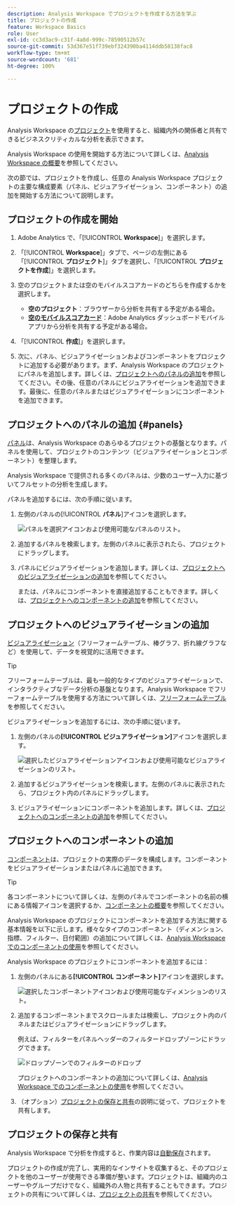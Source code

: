 ```yaml
---
description: Analysis Workspace でプロジェクトを作成する方法を学ぶ
title: プロジェクトの作成
feature: Workspace Basics
role: User
exl-id: cc3d3ac9-c31f-4a8d-999c-78590512b57c
source-git-commit: 53d367e51f739ebf324390ba4114ddb58138fac8
workflow-type: tm+mt
source-wordcount: '681'
ht-degree: 100%

---
```


# プロジェクトの作成

Analysis Workspace の[プロジェクト](/help/analysis-workspace/build-workspace-project/freeform-overview.md)を使用すると、組織内外の関係者と共有できるビジネスクリティカルな分析を表示できます。

Analysis Workspace の使用を開始する方法について詳しくは、[Analysis Workspace の概要](/help/analysis-workspace/home.md)を参照してください。

次の節では、プロジェクトを作成し、任意の Analysis Workspace プロジェクトの主要な構成要素（パネル、ビジュアライゼーション、コンポーネント）の追加を開始する方法について説明します。

## プロジェクトの作成を開始

1. Adobe Analytics で、「[!UICONTROL **Workspace**]」を選択します。

1. 「[!UICONTROL **Workspace**]」タブで、ページの左側にある「[!UICONTROL **プロジェクト**]」タブを選択し、「[!UICONTROL **プロジェクトを作成**]」を選択します。

1. 空のプロジェクトまたは空のモバイルスコアカードのどちらを作成するかを選択します。

   * **空のプロジェクト**：ブラウザーから分析を共有する予定がある場合。
   * [**空のモバイルスコアカード**](/help/mobile-app/curator.md)：Adobe Analytics ダッシュボードモバイルアプリから分析を共有する予定がある場合。

1. 「[!UICONTROL **作成**]」を選択します。

1. 次に、パネル、ビジュアライゼーションおよびコンポーネントをプロジェクトに追加する必要があります。まず、Analysis Workspace のプロジェクトにパネルを追加します。詳しくは、[プロジェクトへのパネルの追加](#add-panels-to-the-project)を参照してください。その後、任意のパネルにビジュアライゼーションを追加できます。最後に、任意のパネルまたはビジュアライゼーションにコンポーネントを追加できます。

## プロジェクトへのパネルの追加 {#panels}

[パネル](/help/analysis-workspace/c-panels/panels.md)は、Analysis Workspace のあらゆるプロジェクトの基盤となります。パネルを使用して、プロジェクトのコンテンツ（ビジュアライゼーションとコンポーネント）を整理します。

Analysis Workspace で提供される多くのパネルは、少数のユーザー入力に基づいてフルセットの分析を生成します。

パネルを追加するには、次の手順に従います。

1. 左側のパネルの&#x200B;[!UICONTROL **パネル**]&#x200B;アイコンを選択します。

   ![パネルを選択アイコンおよび使用可能なパネルのリスト。](assets/build-panels.png)

1. 追加するパネルを検索します。左側のパネルに表示されたら、プロジェクトにドラッグします。

1. パネルにビジュアライゼーションを追加します。詳しくは、[プロジェクトへのビジュアライゼーションの追加](#add-visualizations-to-the-project)を参照してください。

   または、パネルにコンポーネントを直接追加することもできます。詳しくは、[プロジェクトへのコンポーネントの追加](#add-components-to-the-project)を参照してください。

## プロジェクトへのビジュアライゼーションの追加

[ビジュアライゼーション](/help/analysis-workspace/visualizations/freeform-analysis-visualizations.md)（フリーフォームテーブル、棒グラフ、折れ線グラフなど）を使用して、データを視覚的に活用できます。

>[!TIP]
>
>フリーフォームテーブルは、最も一般的なタイプのビジュアライゼーションで、インタラクティブなデータ分析の基盤となります。Analysis Workspace でフリーフォームテーブルを使用する方法について詳しくは、[フリーフォームテーブル](/help/analysis-workspace/visualizations/freeform-table/freeform-table.md)を参照してください。

ビジュアライゼーションを追加するには、次の手順に従います。

1. 左側のパネルの&#x200B;**[!UICONTROL ビジュアライゼーション]**&#x200B;アイコンを選択します。

   ![選択したビジュアライゼーションアイコンおよび使用可能なビジュアライゼーションのリスト。](assets/build-visualizations.png)

1. 追加するビジュアライゼーションを検索します。左側のパネルに表示されたら、プロジェクト内のパネルにドラッグします。

1. ビジュアライゼーションにコンポーネントを追加します。詳しくは、[プロジェクトへのコンポーネントの追加](#add-components-to-the-project)を参照してください。

## プロジェクトへのコンポーネントの追加

[コンポーネント](/help/components/overview.md)は、プロジェクトの実際のデータを構成します。コンポーネントをビジュアライゼーションまたはパネルに追加できます。

>[!TIP]
>
>各コンポーネントについて詳しくは、左側のパネルでコンポーネントの名前の横にある情報アイコンを選択するか、[コンポーネントの概要](/help/components/overview.md)を参照してください。

Analysis Workspace のプロジェクトにコンポーネントを追加する方法に関する基本情報を以下に示します。様々なタイプのコンポーネント（ディメンション、指標、フィルター、日付範囲）の追加について詳しくは、[Analysis Workspace でのコンポーネントの使用](/help/components/use-components-in-workspace.md)を参照してください。

Analysis Workspace のプロジェクトにコンポーネントを追加するには：

1. 左側のパネルにある&#x200B;**[!UICONTROL コンポーネント]**&#x200B;アイコンを選択します。

   ![選択したコンポーネントアイコンおよび使用可能なディメンションのリスト。](assets/build-components.png)

1. 追加するコンポーネントまでスクロールまたは検索し、プロジェクト内のパネルまたはビジュアライゼーションにドラッグします。

   例えば、フィルターをパネルヘッダーのフィルタードロップゾーンにドラッグできます。

   ![ドロップゾーンでのフィルターのドロップ](assets/filter-dropzone.png)

   プロジェクトへのコンポーネントの追加について詳しくは、[Analysis Workspace でのコンポーネントの使用](/help/components/use-components-in-workspace.md)を参照してください。

1. （オプション）[プロジェクトの保存と共有](#save-and-share-the-project)の説明に従って、プロジェクトを共有します。

## プロジェクトの保存と共有

Analysis Workspace で分析を作成すると、作業内容は[自動保存](/help/analysis-workspace/build-workspace-project/save-projects.md)されます。

プロジェクトの作成が完了し、実用的なインサイトを収集すると、そのプロジェクトを他のユーザーが使用できる準備が整います。プロジェクトは、組織内のユーザーやグループだけでなく、組織外の人物と共有することもできます。プロジェクトの共有について詳しくは、[プロジェクトの共有](/help/analysis-workspace/curate-share/share-projects.md)を参照してください。
